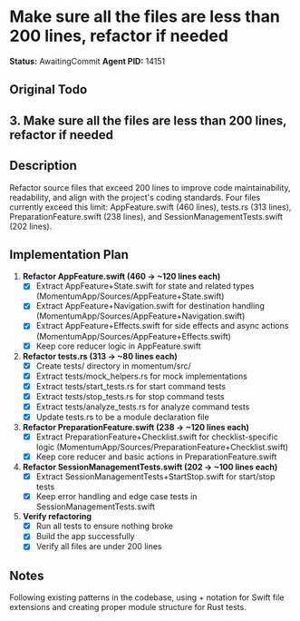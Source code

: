 # Make sure all the files are less than 200 lines, refactor if needed
**Status:** AwaitingCommit
**Agent PID:** 14151

## Original Todo
## 3. Make sure all the files are less than 200 lines, refactor if needed

## Description
Refactor source files that exceed 200 lines to improve code maintainability, readability, and align with the project's coding standards. Four files currently exceed this limit: AppFeature.swift (460 lines), tests.rs (313 lines), PreparationFeature.swift (238 lines), and SessionManagementTests.swift (202 lines).

## Implementation Plan
1. **Refactor AppFeature.swift (460 → ~120 lines each)**
   - [x] Extract AppFeature+State.swift for state and related types (MomentumApp/Sources/AppFeature+State.swift)
   - [x] Extract AppFeature+Navigation.swift for destination handling (MomentumApp/Sources/AppFeature+Navigation.swift)
   - [x] Extract AppFeature+Effects.swift for side effects and async actions (MomentumApp/Sources/AppFeature+Effects.swift)
   - [x] Keep core reducer logic in AppFeature.swift

2. **Refactor tests.rs (313 → ~80 lines each)**
   - [x] Create tests/ directory in momentum/src/
   - [x] Extract tests/mock_helpers.rs for mock implementations
   - [x] Extract tests/start_tests.rs for start command tests
   - [x] Extract tests/stop_tests.rs for stop command tests
   - [x] Extract tests/analyze_tests.rs for analyze command tests
   - [x] Update tests.rs to be a module declaration file

3. **Refactor PreparationFeature.swift (238 → ~120 lines each)**
   - [x] Extract PreparationFeature+Checklist.swift for checklist-specific logic (MomentumApp/Sources/PreparationFeature+Checklist.swift)
   - [x] Keep core reducer and basic actions in PreparationFeature.swift

4. **Refactor SessionManagementTests.swift (202 → ~100 lines each)**
   - [x] Extract SessionManagementTests+StartStop.swift for start/stop tests
   - [x] Keep error handling and edge case tests in SessionManagementTests.swift

5. **Verify refactoring**
   - [x] Run all tests to ensure nothing broke
   - [x] Build the app successfully
   - [x] Verify all files are under 200 lines

## Notes
Following existing patterns in the codebase, using + notation for Swift file extensions and creating proper module structure for Rust tests.
